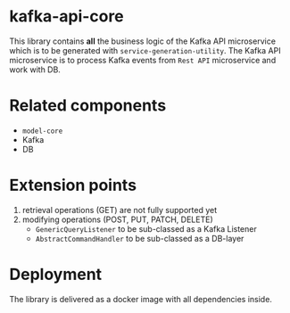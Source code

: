# kafka-api-core

This library contains **all** the business logic of the Kafka API microservice which is to be generated with `service-generation-utility`. The Kafka API microservice is to process Kafka events from `Rest API` microservice and work with DB.

# Related components
* `model-core`
* Kafka
* DB

# Extension points
1. retrieval operations (GET) are not fully supported yet
2. modifying operations (POST, PUT, PATCH, DELETE)
    * `GenericQueryListener` to be sub-classed as a Kafka Listener
    * `AbstractCommandHandler` to be sub-classed as a DB-layer

# Deployment
The library is delivered as a docker image with all dependencies inside.
